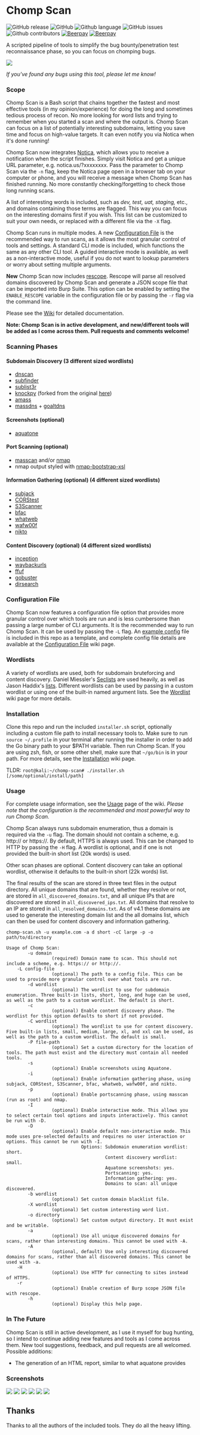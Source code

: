 # Chomp Scan
![GitHub release](https://img.shields.io/github/release/SolomonSklash/chomp-scan.svg?style=flat-square)
![GitHub](https://img.shields.io/github/license/SolomonSklash/chomp-scan.svg?style=flat-square)
![Github language](https://img.shields.io/github/languages/top/SolomonSklash/chomp-scan.svg?style=flat-square)
![GitHub issues](https://img.shields.io/github/issues/SolomonSklash/chomp-scan.svg?style=flat-square)
![Github contributors](https://img.shields.io/github/contributors/SolomonSklash/chomp-scan.svg?style=flat-square)
[![Beerpay](https://beerpay.io/SolomonSklash/chomp-scan/badge.svg?style=flat-square)](https://beerpay.io/SolomonSklash/chomp-scan)
[![Beerpay](https://beerpay.io/SolomonSklash/chomp-scan/make-wish.svg)](https://beerpay.io/SolomonSklash/chomp-scan)

A scripted pipeline of tools to simplify the bug bounty/penetration test reconnaissance phase, so you can focus on chomping bugs.

![](screenshots/screenshot01.png)

*If you've found any bugs using this tool, please let me know!*

### Scope
Chomp Scan is a Bash script that chains together the fastest and most effective tools (in my opinion/experience) for doing the long and sometimes tedious process of recon. No more looking for word lists and trying to remember when you started a scan and where the output is. Chomp Scan can focus on a list of potentially interesting subdomains, letting you save time and focus on high-value targets. It can even notify you via Notica when it's done running!

Chomp Scan now integrates [Notica](https://notica.us), which allows you to receive a notification when the script finishes. Simply visit Notica and get a unique URL parameter, e.g. notica.us/?xxxxxxxx. Pass the parameter to Chomp Scan via the `-n` flag, keep the Notica page open in a browser tab on your computer or phone, and you will receive a message when Chomp Scan has finished running. No more constantly checking/forgetting to check those long running scans.

A list of interesting words is included, such as *dev, test, uat, staging,* etc., and domains containing those terms are flagged. This way you can focus on the interesting domains first if you wish. This list can be customized to suit your own needs, or replaced with a different file via the `-X` flag.

Chomp Scan runs in multiple modes. A new [Configuration File](https://github.com/SolomonSklash/chomp-scan/wiki/Configuration-File) is the recommended way to run scans, as it allows the most granular control of tools and settings. A standard CLI mode is included, which functions the same as any other CLI tool. A guided interactive mode is available, as well as a non-interactive mode, useful if you do not want to lookup parameters or worry about setting multiple arguments.

**New** Chomp Scan now includes [rescope](https://github.com/root4loot/rescope). Rescope will parse all resolved domains discovered by Chomp Scan and generate a JSON scope file that can be imported into Burp Suite. This option can be enabled by setting the `ENABLE_RESCOPE` variable in the configuration file or by passing the `-r` flag via the command line.

Please see the [Wiki](https://github.com/SolomonSklash/chomp-scan/wiki) for detailed documentation.

**Note: Chomp Scan is in active development, and new/different tools will be added as I come across them. Pull requests and comments welcome!**

### Scanning Phases

#### Subdomain Discovery (3 different sized wordlists)
* [dnscan](https://github.com/rbsec/dnscan)
* [subfinder](https://github.com/subfinder/subfinder)
* [sublist3r](https://github.com/aboul3la/Sublist3r)
* [knockpy](https://github.com/SolomonSklash/knock) (forked from the original [here](https://github.com/guelfoweb/knock))
* [amass](https://github.com/OWASP/Amass)
* [massdns](https://github.com/blechschmidt/massdns) + [goaltdns](https://github.com/subfinder/goaltdns)

#### Screenshots (optional)
* [aquatone](https://github.com/michenriksen/aquatone)

#### Port Scanning (optional)
* [masscan](https://github.com/robertdavidgraham/masscan) and/or [nmap](https://www.nmap.org)
* nmap output styled with [nmap-bootstrap-xsl](https://github.com/honze-net/nmap-bootstrap-xsl/)

#### Information Gathering (optional) (4 different sized wordlists)
* [subjack](https://github.com/haccer/subjack)
* [CORStest](https://github.com/RUB-NDS/CORStest)
* [S3Scanner](https://github.com/sa7mon/S3Scanner)
* [bfac](https://github.com/mazen160/bfac)
* [whatweb](https://github.com/urbanadventurer/whatweb/)
* [wafw00f](https://github.com/EnableSecurity/wafw00f)
* [nikto](https://github.com/sullo/nikto)

#### Content Discovery (optional) (4 different sized wordlists)
* [inception](https://github.com/proabiral/inception)
* [waybackurls](https://github.com/tomnomnom/waybackurls)
* [ffuf](https://github.com/ffuf/ffuf)
* [gobuster](https://github.com/OJ/gobuster)
* [dirsearch](https://github.com/maurosoria/dirsearch)

### Configuration File
Chomp Scan now features a configuration file option that provides more granular control over which tools are run and is less cumbersome than passing a large number of CLI arguments. It is the recommended way to run Chomp Scan. It can be used by passing the `-L` flag. An [example config](https://github.com/SolomonSklash/chomp-scan/blob/master/config) file is included in this repo as a template, and complete config file details are available at the [Configuration File](https://github.com/SolomonSklash/chomp-scan/wiki/Configuration-File) wiki page.

### Wordlists

A variety of wordlists are used, both for subdomain bruteforcing and content discovery. Daniel Miessler's [Seclists](https://github.com/danielmiessler/SecLists) are used heavily, as well as Jason Haddix's [lists](https://gist.github.com/jhaddix). Different wordlists can be used by passing in a custom wordlist or using one of the built-in named argument lists. See the [Wordlist](https://github.com/SolomonSklash/chomp-scan/wiki/Wordlists) wiki page for more details.

### Installation
Clone this repo and run the included `installer.sh` script, optionally including a custom file path to install necessary tools to. Make sure to run `source ~/.profile` in your terminal after running the installer in order to add the Go binary path to your $PATH variable. Then run Chomp Scan. If you are using zsh, fish, or some other shell, make sure that `~/go/bin` is in your path. For more details, see the [Installation](https://github.com/SolomonSklash/chomp-scan/wiki/Installation) wiki page.

TLDR: `root@kali:~/chomp-scan# ./installer.sh [/some/optional/install/path]`

### Usage
For complete usage information, see the [Usage](https://github.com/SolomonSklash/chomp-scan/wiki/Usage) page of the wiki. *Please note that the configuration is the recommended and most powerful way to run Chomp Scan.*

Chomp Scan always runs subdomain enumeration, thus a domain is required via the `-u` flag. The domain should not contain a scheme, e.g. http:// or https://. By default, HTTPS is always used. This can be changed to HTTP by passing the `-H` flag. A wordlist is optional, and if one is not provided the built-in short list (20k words) is used.

Other scan phases are optional. Content discovery can take an optional wordlist, otherwise it defaults to the built-in short (22k words) list.

The final results of the scan are stored in three text files in the output directory. All unique domains that are found, whether they resolve or not, are stored in `all_discovered_domains.txt`, and all unique IPs that are discovered are stored in `all_discovered_ips.txt`. All domains that resolve to an IP are stored in `all_resolved_domains.txt`. As of v4.1 these domains are used to generate the interesting domain list and the all domains list, which can then be used for content discovery and information gathering.
```
chomp-scan.sh -u example.com -a d short -cC large -p -o path/to/directory

Usage of Chomp Scan:
        -u domain
                 (required) Domain name to scan. This should not include a scheme, e.g. https:// or http://.
	-L config-file
                 (optional) The path to a config file. This can be used to provide more granular control over what tools are run.
        -d wordlist
                 (optional) The wordlist to use for subdomain enumeration. Three built-in lists, short, long, and huge can be used, as well as the path to a custom wordlist. The default is short.
        -c
                 (optional) Enable content discovery phase. The wordlist for this option defaults to short if not provided.
        -C wordlist
                 (optional) The wordlist to use for content discovery. Five built-in lists, small, medium, large, xl, and xxl can be used, as well as the path to a custom wordlist. The default is small.
        -P file-path
                 (optional) Set a custom directory for the location of tools. The path must exist and the directory must contain all needed tools.
        -s
                 (optional) Enable screenshots using Aquatone.
        -i
                 (optional) Enable information gathering phase, using subjack, CORStest, S3Scanner, bfac, whatweb, wafw00f, and nikto.
        -p
                 (optional) Enable portscanning phase, using masscan (run as root) and nmap.
        -I
                 (optional) Enable interactive mode. This allows you to select certain tool options and inputs interactively. This cannot be run with -D.
        -D
                 (optional) Enable default non-interactive mode. This mode uses pre-selected defaults and requires no user interaction or options. This cannot be run with -I.
                            Options: Subdomain enumeration wordlist: short.
                                     Content discovery wordlist: small.
                                     Aquatone screenshots: yes.
                                     Portscanning: yes.
                                     Information gathering: yes.
                                     Domains to scan: all unique discovered.
        -b wordlist
                 (optional) Set custom domain blacklist file.
        -X wordlist
                 (optional) Set custom interesting word list.
        -o directory
                 (optional) Set custom output directory. It must exist and be writable.
        -a
                 (optional) Use all unique discovered domains for scans, rather than interesting domains. This cannot be used with -A.
        -A
                 (optional, default) Use only interesting discovered domains for scans, rather than all discovered domains. This cannot be used with -a.
	-H
                 (optional) Use HTTP for connecting to sites instead of HTTPS.
	-r
                 (optional) Enable creation of Burp scope JSON file with rescope.
        -h
                 (optional) Display this help page.
```

### In The Future

Chomp Scan is still in active development, as I use it myself for bug hunting, so I intend to continue adding new features and tools as I come across them. New tool suggestions, feedback, and pull requests are all welcomed. Possible additions:

* The generation of an HTML report, similar to what aquatone provides

### Screenshots
![](screenshots/screenshot02.png)
![](screenshots/screenshot03.png)
![](screenshots/screenshot04.png)
![](screenshots/screenshot05.png)
![](screenshots/screenshot06.png)
![](screenshots/screenshot07.png)

## Thanks
Thanks to all the authors of the included tools. They do all the heavy lifting.
